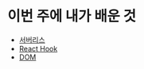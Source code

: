 # 이번 주에 내가 배운 것


+ [서버리스](https://github.com/caffesale/Frontend/blob/main/WEB/basic.md)
+ [React Hook](https://github.com/caffesale/Frontend/blob/main/React/Hooks.md)
+ [DOM](https://github.com/caffesale/Frontend/blob/main/React/ReactDOM.md)
